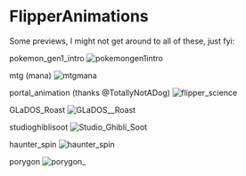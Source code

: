 # FlipperAnimations

Some previews, I might not get around to all of these, just fyi: 

pokemon_gen1_intro
![pokemongen1intro](https://github.com/Fiattarone/FlipperAnimations/assets/89920093/6b7d3587-af81-4fdf-9045-b7214d11393c)

mtg (mana)
![mtgmana](https://github.com/Fiattarone/FlipperAnimations/assets/89920093/b597249d-a07a-41b5-b31d-d8bc5d1c96e0)

portal_animation (thanks @TotallyNotADog) 
![flipper_science](https://github.com/Fiattarone/FlipperAnimations/assets/89920093/e8b49313-3513-46f0-be50-8ded25fd8e34)

GLaDOS_Roast
![GLaDOS__Roast](https://github.com/Fiattarone/FlipperAnimations/assets/89920093/fa579f2c-2d62-49b3-831f-24e8516f0e63)

studioghiblisoot
![Studio_Ghibli_Soot](https://github.com/Fiattarone/FlipperAnimations/assets/89920093/8c27b35e-281e-47e1-b1d6-b9a66b984010)

haunter_spin
![haunter_spin](https://github.com/Fiattarone/FlipperAnimations/assets/89920093/cd5b8041-bc1a-47d9-9d5b-361f603b13c6)

porygon
![porygon_](https://github.com/Fiattarone/FlipperAnimations/assets/89920093/1aeb1e8a-b8e4-4911-b580-b53d5d4a63ca)
